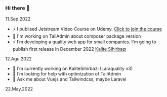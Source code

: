 ### Hi there 👋

11.Sep.2022
- ⚡ I publised Jetstream Video Course on Udemy. [Click to join the course](https://www.udemy.com/course/jetstream-ile-vuejs-destekli-laravel-uygulamalar-gelistirme/)
- 🌱 I'm working on TailAdmin about composer package version
- ⚡ I’m developing a quality web app for small companies. I'm going to publish first release in December 2022 [Kalite Sihirbazı](https://github.com/sinan-aydogan/KaliteSihirbazi)

12.Agu.2022

- 🔭 I’m currently working on KaliteSihirbazı (Laraquality v3)
- 🤔 I’m looking for help with optimization of TailAdmin
- 💬 Ask me about Vuejs and Tailwindcss, maybe Laravel

22.May.2022
<!--
**sinan-aydogan/sinan-aydogan** is a ✨ _special_ ✨ repository because its `README.md` (this file) appears on your GitHub profile.

Here are some ideas to get you started:

- 🌱 I’m currently learning ...
- 👯 I’m looking to collaborate on ...

- 📫 How to reach me: ...
- 😄 Pronouns: ...
- ⚡ Fun fact: ...
-->
